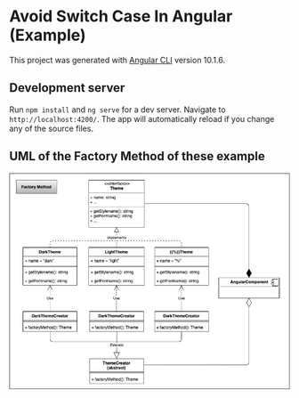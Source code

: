 # Avoid Switch Case In Angular (Example)

This project was generated with [Angular CLI](https://github.com/angular/angular-cli) version 10.1.6.

## Development server

Run `npm install` and `ng serve` for a dev server. Navigate to `http://localhost:4200/`. The app will automatically reload if you change any of the source files.

## UML of the Factory Method of these example

![FactoryMethod](src/assets/theme%20factory%20method.jpg)
